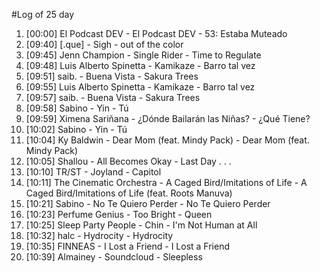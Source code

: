 #Log of 25 day

1. [00:00] El Podcast DEV - El Podcast DEV - 53: Estaba Muteado
1. [09:40] [.que] - Sigh - out of the color
1. [09:45] Jenn Champion - Single Rider - Time to Regulate
1. [09:48] Luis Alberto Spinetta - Kamikaze - Barro tal vez
1. [09:51] saib. - Buena Vista - Sakura Trees
1. [09:55] Luis Alberto Spinetta - Kamikaze - Barro tal vez
1. [09:57] saib. - Buena Vista - Sakura Trees
1. [09:58] Sabino - Yin - Tú
1. [09:59] Ximena Sariñana - ¿Dónde Bailarán las Niñas? - ¿Qué Tiene?
1. [10:02] Sabino - Yin - Tú
1. [10:04] Ky Baldwin - Dear Mom (feat. Mindy Pack) - Dear Mom (feat. Mindy Pack)
1. [10:05] Shallou - All Becomes Okay - Last Day . . .
1. [10:10] TR/ST - Joyland - Capitol
1. [10:11] The Cinematic Orchestra - A Caged Bird/Imitations of Life - A Caged Bird/Imitations of Life (feat. Roots Manuva)
1. [10:21] Sabino - No Te Quiero Perder - No Te Quiero Perder
1. [10:23] Perfume Genius - Too Bright - Queen
1. [10:25] Sleep Party People - Chin - I'm Not Human at All
1. [10:32] halc - Hydrocity - Hydrocity
1. [10:35] FINNEAS - I Lost a Friend - I Lost a Friend
1. [10:39] Almainey - Soundcloud - Sleepless
